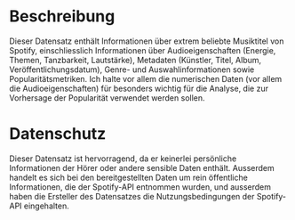 # Beschreibung
Dieser Datensatz enthält Informationen über extrem beliebte Musiktitel von Spotify, einschliesslich Informationen über Audioeigenschaften (Energie, Themen, Tanzbarkeit, Lautstärke), Metadaten (Künstler, Titel, Album, Veröffentlichungsdatum), Genre- und Auswahlinformationen sowie Popularitätsmetriken. Ich halte vor allem die numerischen Daten (vor allem die Audioeigenschaften) für besonders wichtig für die Analyse, die zur Vorhersage der Popularität verwendet werden sollen.

# Datenschutz
Dieser Datensatz ist hervorragend, da er keinerlei persönliche Informationen der Hörer oder andere sensible Daten enthält. Ausserdem handelt es sich bei den bereitgestellten Daten um rein öffentliche Informationen, die der Spotify-API entnommen wurden, und ausserdem haben die Ersteller des Datensatzes die Nutzungsbedingungen der Spotify-API eingehalten.
